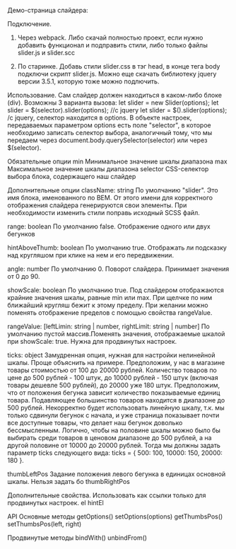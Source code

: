 Демо-страница слайдера: 

Подключение. 
1) Через webpack. Либо скачай полностью проект, если нужно добавить функционал и подправить стили, либо только файлы slider.js и slider.scc

2) По старинке. Добавь стили slider.css в тэг head, в конце тега body подключи скрипт slider.js. Можно еще скачать библиотеку jquery версии 3.5.1, которую тоже можно подлючить. 

Использование.
Сам слайдер должен находиться в каком-либо блоке (div). Возможны 3 варианта вызова:
    let slider = new Slider(options);
    let slider = $(selector).slider(options); //c jquery
    let slider = $().slider(options); /с jquery, селектор находится в options.
В объекте настроек, передаваемых параметром options есть поле "selector", в которое необходимо записать селектор выбора, аналогичный тому, что мы передаем через document.body.querySelector(selector) или через $(selector).

Обязательные опции
min
    Минимальное значение шкалы диапазона
max
    Максимальное значение шкалы диапазона
selector
    CSS-селектор выбора блока, содержащего наш слайдер

Дополнительные опции
className: string
    По умолчанию "slider". Это имя блока, именованного по BEM. От этого имени для корректного отображения слайдера генерируются свои элементы. При необходимости изменить стили поправь исходный SCSS файл. 

range: boolean
    По умолчанию false. Отображение одного или двух бегунков

hintAboveThumb: boolean
    По умолчанию true. Отображать ли подсказку над кругляшом при клике на нем и его передвижении.

angle: number
    По умолчанию 0. Поворот слайдера. Принимает значения от 0 до 90.

showScale: boolean
    По умолчанию true. Под слайдером отображаются крайние значения шкалы, равные min или max. При щелчке по ним ближайший кругляш бежит к этому пределу. При желании можно поменять отображение пределов с помощью свойства rangeValue.

rangeValue: [leftLimin: string | number, rightLimit: string | number]
    По умолчанию пустой массив.Поменять значения, отображаемые шкалой при showScale: true. Нужна для продвинутых настроек.

ticks: object
    Замудренная опция, нужная для настройки нелинейной шкалы. Проще объяснить на примере. Предположим, у нас в магазине товары стоимостью от 100 до 20000 рублей. Количество товаров по цене до 500 рублей - 100 штук, до 10000 рублей - 150 штук (включая товары дешевле 500 рублей), до 20000 уже 180 штук. Предположим, что от положения бегунка зависит количество показываемые единиц товара. Подавляющее большинство товаров находится в диапазоне до 500 рублей. Некорректно будет использовать линейную шкалу, т.к. мы только сдвинули бегунок с начала, и уже страница показывает почти все доступные товары, что делает наш бегунок доволько бессмысленным. Логично, чтобы на половине шкалы можно было бы выбирать среди товаров в ценовом диапазоне до 500 рублей, а на другой половине от 10000 до 20000 рублей. Тогда мы должны задать параметр ticks следующего вида: ticks = { 500: 100, 10000: 150, 20000: 180 }.

thumbLeftPos
    Задание положения левого бегунка в единицах основной шкалы. Нельзя задать бо
thumbRightPos

Дополнительные свойства. Использовать как ссылки только для продвинутых настроек.
el
hintEl

API
Основные методы
getOptions()
setOptions(options)
getThumbsPos()
setThumbsPos(left, right)

Продвинутые методы
bindWith()
unbindFrom()


